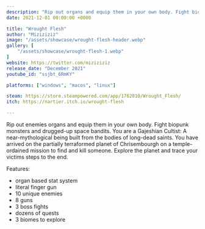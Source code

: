 ```yaml
---
description: "Rip out organs and equip them in your own body. Fight biopunk monsters and drugged-up space bandits. You are a Gajeshian Cultist: A near-mythological being built from the bodies of long-dead saints."
date: 2021-12-01 00:00:00 +0000

title: "Wrought Flesh"
author: "Miziziziz"
image: "/assets/showcase/wrought-flesh-header.webp"
gallery: [
	"/assets/showcase/wrought-flesh-1.webp"
]
website: https://twitter.com/miziziziz
release_date: "December 2021"
youtube_id: "ssjbt_6RmKY"

platforms: ["windows", "macos", "linux"]

steam: https://store.steampowered.com/app/1762010/Wrought_Flesh/
itch: https://nartier.itch.io/wrought-flesh

---
```


Rip out enemies organs and equip them in your own body. Fight biopunk monsters and drugged-up space bandits. You are a Gajeshian Cultist: A near-mythological being built from the bodies of long-dead saints. You have arrived on the partially terraformed planet of Chrisembourgh on a temple-ordained mission to find and kill someone. Explore the planet and trace your victims steps to the end.

Features:
- organ based stat system
- literal finger gun
- 10 unique enemies
- 8 guns
- 3 boss fights
- dozens of quests
- 3 biomes to explore 